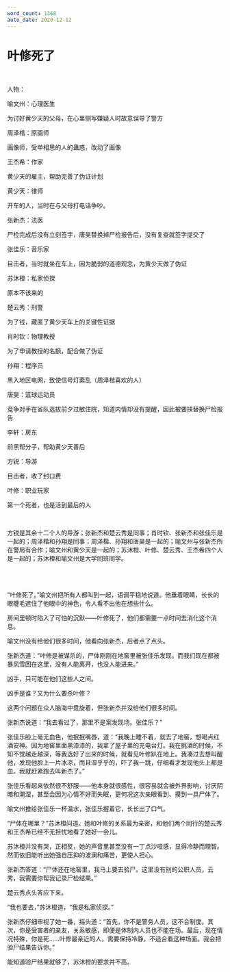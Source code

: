 ```yaml
---
word_count: 1368
auto_date: 2020-12-12
---
```


# 叶修死了

<br>

人物：

喻文州：心理医生

为讨好黄少天的父母，在心里侧写嫌疑人时故意误导了警方

周泽楷：原画师

画像师，受单相思的人的蛊惑，改动了画像

王杰希：作家

黄少天的雇主，帮助完善了伪证计划

黄少天：律师

开车的人，当时在与父母打电话争吵。

张新杰：法医

尸检完成后没有立刻签字，唐昊替换掉尸检报告后，没有复查就签字提交了

张佳乐：音乐家

目击者，当时就坐在车上，因为脆弱的道德观念，为黄少天做了伪证

苏沐橙：私家侦探

原本不该来的

楚云秀：刑警

为了钱，藏匿了黄少天车上的关键性证据

肖时钦：物理教授

为了申请教授的名额，配合做了伪证

孙翔：程序员

黑入地区电网，致使信号灯紊乱（周泽楷喜欢的人）

唐昊：篮球运动员

竞争对手在省队选拔前夕过敏住院，知道内情却没有提醒，因此被要挟替换尸检报告

李轩：房东

前黑帮分子，帮助黄少天善后

方锐：导游

目击者，收了封口费

叶修：职业玩家

第一个死者，也是活到最后的人

<br>

方锐是其余十二个人的导游；张新杰和楚云秀是同事；肖时钦、张新杰和张佳乐是一起的；周泽楷和孙翔是同事；周泽楷、孙翔和唐昊是一起的；喻文州与张新杰所在警局有合作；喻文州和黄少天是一起的；苏沐橙、叶修、楚云秀、王杰希四个人是一起的；苏沐橙和喻文州是大学同班同学。

<br>

<br>
<br>
“叶修死了。”喻文州把所有人都叫到一起，语调平稳地说道。他垂着眼睛，长长的眼睫毛遮住了他眼中的神色，令人看不出他在想些什么。

房间里顿时陷入了可怕的沉默——叶修死了，他们都需要一点时间去消化这个消息。

喻文州没有给他们很多时间，他看向张新杰，后者点了点头。

张新杰道：“叶修是被谋杀的，尸体刚刚在地窖里被张佳乐发现。而我们现在都被暴风雪困在这里，没有人能离开，也没人能进来。”

凶手，只可能在他们这些人之间。

凶手是谁？又为什么要杀叶修？

这两个问题在众人脑海中盘旋着，但张新杰并没给他们很多时间。

张新杰说道：“我去看过了，那里不是案发现场。张佳乐？”

张佳乐脸上毫无血色，他抿抿嘴唇，道：“我晚上睡不着，就去了地窖，想喝点红酒安神。因为地窖里面黑漆漆的，我拿了屋子里的充电台灯。我在挑酒的时候，不知不觉越走越深，等我选好了出来的时候，就看见叶修趴在地上。我凑过去想叫醒他，发现他脸上一片冰凉，而且湿乎乎的，吓了我一跳，仔细看才发现他头上都是血。我就赶紧跑去叫新杰了。”

张佳乐看起来依然很不舒服——他本身就很感性，很容易就会被外界影响，讨厌阴暗和潮湿，甚至会因为心情不好而失眠，更何况这次亲眼看到、摸到一具尸体了。

喻文州推给张佳乐一杯温水，张佳乐握着它，长长出了口气。

“尸体在哪里？”苏沐橙问道。她和叶修的关系最为亲密，和他们两个同行的楚云秀和王杰希已经不无担忧地看了她好一会儿。

苏沐橙并没有哭，正相反，她的声音里甚至没有一丁点沙哑感，显得冷静而理智。然而依旧能听出她强自压抑的波澜和痛苦，更使人担心。

张新杰答道：“尸体还在地窖里，我马上要去验尸。这里没有别的公职人员，云秀，我需要你帮我记录尸检结果。”

楚云秀点头答应下来。

“我也要去，”苏沐橙道，“我是私家侦探。”

张新杰仔细审视了她一番，摇头道：“首先，你不是警务人员，这不合制度。其次，你是受害者的亲友，关系敏感，即便是体制内人员也不能在场。最后，现在情况特殊，你是死……叶修最亲近的人，需要保持冷静，不适合看这种场面。我会把验尸结果告诉你。”

能知道验尸结果就够了，苏沐橙的要求并不高。
